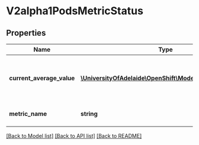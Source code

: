 # V2alpha1PodsMetricStatus

## Properties
Name | Type | Description | Notes
------------ | ------------- | ------------- | -------------
**current_average_value** | [**\UniversityOfAdelaide\OpenShift\Model\ResourceQuantity**](ResourceQuantity.md) | currentAverageValue is the current value of the average of the metric across all relevant pods (as a quantity) | 
**metric_name** | **string** | metricName is the name of the metric in question | 

[[Back to Model list]](../README.md#documentation-for-models) [[Back to API list]](../README.md#documentation-for-api-endpoints) [[Back to README]](../README.md)


